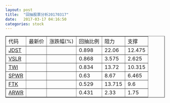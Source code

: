 ```yaml
---
layout: post
title:  "回抽股票分析20170317"
date:   2017-03-17 04:16:50
categories: stock
---
```

<script type="text/javascript">
var stockList = []
stockList.push('gb_jdst');
stockList.push('gb_vslr');
stockList.push('gb_twi');
stockList.push('gb_spwr');
stockList.push('gb_ftk');
stockList.push('gb_arwr');
</script>
<table border="1">
 <tr>
 <td>代码</td>
 <td>最新价</td>
 <td>涨跌幅(%)</td>
 <td>回抽比例</td>
 <td>阻力</td>
 <td>支撑</td>
</tr>
  <tr id="jdst">
  <td><a href="http://stock.finance.sina.com.cn/usstock/quotes/JDST.html" target="_blank">JDST</a></td><td></td><td></td><td>0.898</td><td>22.06</td><td>12.475</td></tr>
  <tr id="vslr">
  <td><a href="http://stock.finance.sina.com.cn/usstock/quotes/VSLR.html" target="_blank">VSLR</a></td><td></td><td></td><td>0.868</td><td>3.575</td><td>2.625</td></tr>
  <tr id="twi">
  <td><a href="http://stock.finance.sina.com.cn/usstock/quotes/TWI.html" target="_blank">TWI</a></td><td></td><td></td><td>0.834</td><td>13.72</td><td>10.315</td></tr>
  <tr id="spwr">
  <td><a href="http://stock.finance.sina.com.cn/usstock/quotes/SPWR.html" target="_blank">SPWR</a></td><td></td><td></td><td>0.63</td><td>8.67</td><td>6.465</td></tr>
  <tr id="ftk">
  <td><a href="http://stock.finance.sina.com.cn/usstock/quotes/FTK.html" target="_blank">FTK</a></td><td></td><td></td><td>0.529</td><td>13.715</td><td>9.6</td></tr>
  <tr id="arwr">
  <td><a href="http://stock.finance.sina.com.cn/usstock/quotes/ARWR.html" target="_blank">ARWR</a></td><td></td><td></td><td>0.431</td><td>2.33</td><td>1.75</td></tr>
</table>

